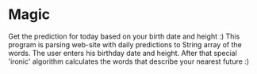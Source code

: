 # Magic
Get the prediction for today based on your birth date and height :)
This program is parsing web-site with daily predictions to String array of the words. The user enters his birthday date and height.
After that special 'ironic' algorithm calculates the words that describe your nearest future :)
